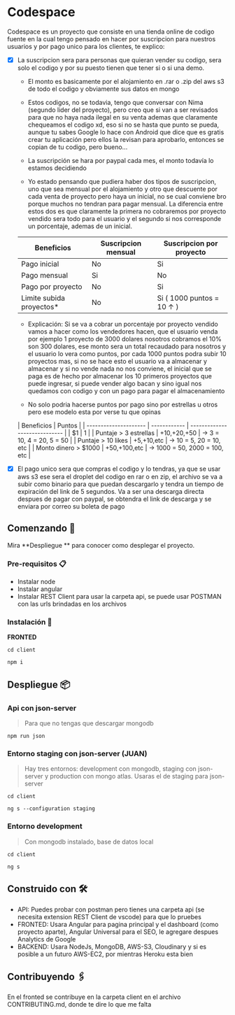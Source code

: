 # Codespace

Codespace es un proyecto que consiste en una tienda online de codigo fuente en la cual tengo pensado en hacer por suscripcion para nuestros usuarios y por pago unico para los clientes, te explico:

- [x] La suscripcion sera para personas que quieran vender su codigo, sera solo el codigo y por su puesto tienen que tener si o si una demo.

  - El monto es basicamente por el alojamiento en .rar o .zip del aws s3 de todo el codigo y obviamente sus datos en mongo

  - Estos codigos, no se todavia, tengo que conversar con Nima (segundo lider del proyecto), pero creo que si van a ser revisados para que no haya nada ilegal en su venta ademas que claramente chequeamos el codigo xd, eso si no se hasta que punto se pueda, aunque tu sabes Google lo hace con Android que dice que es gratis crear tu aplicación pero ellos la revisan para aprobarlo, entonces se copian de tu codigo, pero bueno...

  - La suscripción se hara por paypal cada mes, el monto todavía lo estamos decidiendo

  - Yo estado pensando que pudiera haber dos tipos de suscripcion, uno que sea mensual por el alojamiento y otro que descuente por cada venta de proyecto pero haya un inicial, no se cual conviene bro porque muchos no tendran para pagar mensual. La diferencia entre estos dos es que claramente la primera no cobraremos por proyecto vendido sera todo para el usuario y el segundo si nos corresponde un porcentaje, ademas de un inicial.

  | Beneficios                | Suscripcion mensual | Suscripcion por proyecto  |
  | ------------------------- | ------------------- | ------------------------- |
  | Pago inicial              | No                  | Si                        |
  | Pago mensual              | Si                  | No                        |
  | Pago por proyecto         | No                  | Si                        |
  | Limite subida proyectos\* | No                  | Si ( 1000 puntos = 10 ↑ ) |

  - Explicación: Si se va a cobrar un porcentaje por proyecto vendido vamos a hacer como los vendedores hacen, que el usuario venda por ejemplo 1 proyecto de 3000 dolares nosotros cobramos el 10% son 300 dolares, ese monto sera un total recaudado para nosotros y el usuario lo vera como puntos, por cada 1000 puntos podra subir 10 proyectos mas, si no se hace esto el usuario va a almacenar y almacenar y si no vende nada no nos conviene, el inicial que se paga es de hecho por almacenar los 10 primeros proyectos que puede ingresar, si puede vender algo bacan y sino igual nos quedamos con codigo y con un pago para pagar el almacenamiento

  - No solo podria hacerse puntos por pago sino por estrellas u otros pero ese modelo esta por verse tu que opinas

  | Beneficios            | Puntos       |
  | --------------------- | ------------ | ----------------------------- |
  | $1                    | 1            |
  | Puntaje > 3 estrellas | +10,+20,+50  | -> 3 = 10, 4 = 20, 5 = 50     |
  | Puntaje > 10 likes    | +5,+10,etc   | -> 10 = 5, 20 = 10, etc       |
  | Monto dinero > $1000  | +50,+100,etc | -> 1000 = 50, 2000 = 100, etc |

- [x] El pago unico sera que compras el codigo y lo tendras, ya que se usar aws s3 ese sera el droplet del codigo en rar o en zip, el archivo se va a subir como binario para que puedan descargarlo y tendra un tiempo de expiración del link de 5 segundos. Va a ser una descarga directa despues de pagar con paypal, se obtendra el link de descarga y se enviara por correo su boleta de pago

## Comenzando 🚀

Mira **Despliegue ** para conocer como desplegar el proyecto.

### Pre-requisitos 📋

- Instalar node
- Instalar angular
- Instalar REST Client para usar la carpeta api, se puede usar POSTMAN con las urls brindadas en los archivos

### Instalación 🔧

**FRONTED**

```
cd client
```

```
npm i
```

## Despliegue 📦

### Api con json-server

> Para que no tengas que descargar mongodb

```
npm run json
```

### Entorno staging con json-server (**JUAN**)

> Hay tres entornos: development con mongodb, staging con json-server y production con mongo atlas. Usaras el de staging para json-server

```
cd client
```

```
ng s --configuration staging
```

### Entorno development

> Con mongodb instalado, base de datos local

```
cd client
```

```
ng s
```

## Construido con 🛠️

- API: Puedes probar con postman pero tienes una carpeta api (se necesita extension REST Client de vscode) para que lo pruebes
- FRONTED: Usara Angular para pagina principal y el dashboard (como proyecto aparte), Angular Universal para el SEO, le agregare despues Analytics de Google
- BACKEND: Usara NodeJs, MongoDB, AWS-S3, Cloudinary y si es posible a un futuro AWS-EC2, por mientras Heroku esta bien

## Contribuyendo 🖇️

En el fronted se contribuye en la carpeta client en el archivo CONTRIBUTING.md, donde te dire lo que me falta
